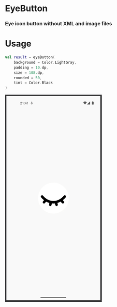 # EyeButton
### Eye icon button without XML and image files

# Usage

```kotlin
val result = eyeButton(
    background = Color.LightGray,
    padding = 10.dp,
    size = 108.dp,
    rounded = 50,
    tint = Color.Black
)
```
![Image](img.gif)
